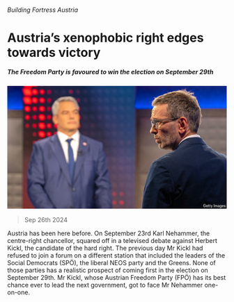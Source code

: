 ###### Building Fortress Austria

# Austria’s xenophobic right edges towards victory 

##### The Freedom Party is favoured to win the election on September 29th 

![image](images/20240928_EUP506.jpg) 

> Sep 26th 2024 

Austria has been here before. On September 23rd Karl Nehammer, the centre-right chancellor, squared off in a televised debate against Herbert Kickl, the candidate of the hard right. The previous day Mr Kickl had refused to join a forum on a different station that included the leaders of the Social Democrats (SPÖ), the liberal NEOS party and the Greens. None of those parties has a realistic prospect of coming first in the election on September 29th. Mr Kickl, whose Austrian Freedom Party (FPÖ) has its best chance ever to lead the next government, got to face Mr Nehammer one-on-one.

